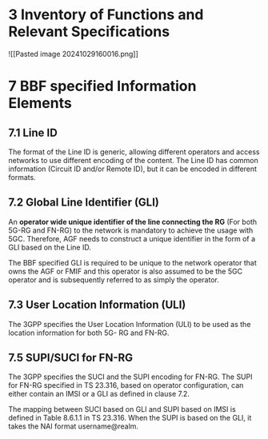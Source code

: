 # 3 Inventory of Functions and Relevant Specifications
![[Pasted image 20241029160016.png]]
# 7 BBF specified Information Elements
## 7.1 Line ID
The format of the Line ID is generic, allowing different operators and access networks to use different encoding of the content. The Line ID has common information (Circuit ID and/or Remote ID), but it can be encoded in different formats.
## 7.2 Global Line Identifier (GLI)
An **operator wide unique identifier of the line connecting the RG** (For both 5G-RG and FN-RG) to the network is mandatory to achieve the usage with 5GC. Therefore, AGF needs to construct a unique identifier in the form of a GLI based on the Line ID.

The BBF specified GLI is required to be unique to the network operator that owns the AGF or FMIF and this operator is also assumed to be the 5GC operator and is subsequently referred to as simply the operator.
## 7.3 User Location Information (ULI)
The 3GPP specifies the User Location Information (ULI) to be used as the location information for both 5G- RG and FN-RG.
## 7.5 SUPI/SUCI for FN-RG
The 3GPP specifies the SUCI and the SUPI encoding for FN-RG. The SUPI for FN-RG specified in TS 23.316, based on operator configuration, can either contain an IMSI or a GLI as defined in clause 7.2.

The mapping between SUCI based on GLI and SUPI based on IMSI is defined in Table 8.6.1.1 in TS 23.316. When the SUPI is based on the GLI, it takes the NAI format username@realm.
